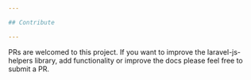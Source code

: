 ```yaml
---

## Contribute

---
```


PRs are welcomed to this project.
If you want to improve the laravel-js-helpers library, add
functionality or improve the docs please feel free to submit a PR.
